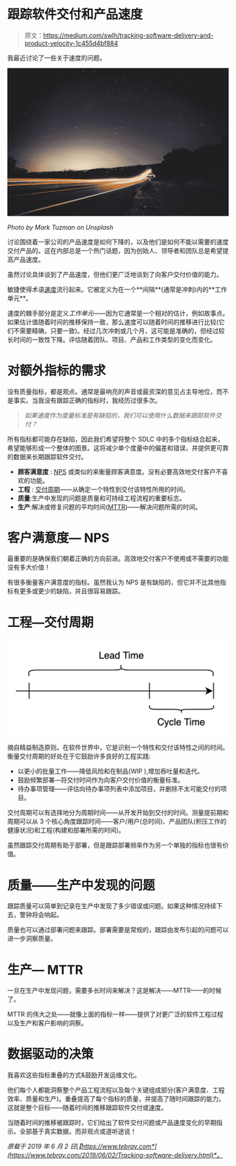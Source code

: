 # 跟踪软件交付和产品速度

> 原文：<https://medium.com/swlh/tracking-software-delivery-and-product-velocity-1c455d4bf884>

我最近讨论了一些关于速度的问题。

![](img/be8ae019279b657c5c4ea25d6786fe8d.png)

*Photo by Mark Tuzman on Unsplash*

讨论围绕着一家公司的产品速度是如何下降的，以及他们是如何不能以需要的速度交付产品的。这在内部总是一个热门话题，因为创始人、领导者和团队总是希望提高产品速度。

虽然讨论具体谈到了产品速度，但他们更广泛地谈到了向客户交付价值的能力。

敏捷使得术语[速度](https://en.wikipedia.org/wiki/Velocity_(software_development))流行起来。它被定义为在一个**间隔**(通常是冲刺)内的**工作单元**。

速度的棘手部分是定义*工作单元*——因为它通常是一个相对的估计，例如故事点。如果估计值随着时间的推移保持一致，那么速度可以随着时间的推移进行比较(它们不需要精确，只要一致)。经过几次冲刺或几个月，这可能是准确的，但经过较长时间的一致性下降。评估随着团队、项目、产品和工作类型的变化而变化。

# 对额外指标的需求

没有质量指标，都是观点。通常是最响亮的声音或最资深的意见占主导地位，而不是事实。当我没有跟踪正确的指标时，我经历过很多次。

> *如果速度作为度量标准是有缺陷的，我们可以使用什么数据来跟踪软件交付？*

所有指标都可能存在缺陷，因此我们希望将整个 SDLC 中的多个指标结合起来，希望能够形成一个整体的图景。这将减少单个度量中的偏差和错误，并提供更可靠的数据来长期跟踪软件交付。

*   **顾客满意度** : [NPS](https://en.wikipedia.org/wiki/Net_Promoter) 或类似的来衡量顾客满意度。没有必要高效地交付客户不喜欢的功能。
*   **工程** : [交付周期](https://en.wikipedia.org/wiki/Lead_time)——从确定一个特性到交付该特性所用的时间。
*   **质量**:生产中发现的问题是质量和可持续工程流程的重要标志。
*   **生产**:解决或修复问题的平均时间([MTTR](https://en.wikipedia.org/wiki/Mean_time_to_repair))——解决问题所需的时间。

# 客户满意度— NPS

最重要的是确保我们朝着正确的方向前进。高效地交付客户不使用或不需要的功能没有多大价值！

有很多衡量客户满意度的指标。虽然我认为 NPS 是有缺陷的，但它并不比其他指标有更多或更少的缺陷，并且很容易跟踪。

# 工程—交付周期

![](img/698fa8b0cfc6ed79026ccd291793f90c.png)

摘自精益制造原则。在软件世界中，它是识别一个特性和交付该特性之间的时间。衡量交付周期的好处在于它鼓励许多良好的工程实践:

*   以更小的批量工作——降低风险和在制品(WIP ),增加吞吐量和迭代。
*   鼓励频繁部署—将交付时间作为向客户交付价值的衡量标准。
*   待办事项管理——评估向待办事项列表中添加项目，并删除不太可能交付的项目。

交付周期可以有选择地分为周期时间——从开发开始到交付的时间。测量提前期和周期可以从 3 个核心角度跟踪时间——客户/用户(总时间)、产品团队(积压工作的健康状况)和工程(构建和部署所需的时间)。

虽然跟踪交付周期有助于部署，但是跟踪部署频率作为另一个单独的指标也很有价值。

# 质量——生产中发现的问题

跟踪质量可以简单到记录在生产中发现了多少错误或问题。如果这种情况持续下去，警钟将会响起。

质量也可以通过部署问题来跟踪。部署需要是常规的，跟踪由发布引起的问题可以进一步洞察质量。

# 生产— MTTR

一旦在生产中发现问题，需要多长时间来解决？这是解决——MTTR——的时候了。

MTTR 的伟大之处——就像上面的指标一样——提供了对更广泛的软件工程过程以及生产和客户影响的洞察。

# 数据驱动的决策

我喜欢这些指标重叠的方式&鼓励开发运维文化。

他们每个人都能洞察整个产品工程流程以及每个关键组成部分(客户满意度、工程效率、质量和生产)。重叠提高了每个指标的质量，并提高了随时间跟踪的能力。这就是整个目标——随着时间的推移跟踪软件交付或速度。

当随着时间的推移被跟踪时，它们给出了软件交付问题或产品速度变化的早期指示。全部基于真实数据，而非观点或道听途说！

*原载于 2019 年 6 月 2 日*[*【https://www.tebray.com*](https://www.tebray.com/2019/06/02/Tracking-software-delivery.html)*。*